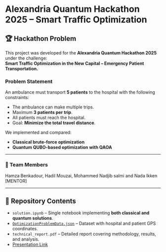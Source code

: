 # Alexandria Quantum Hackathon 2025 – Smart Traffic Optimization

## 🏆 Hackathon Problem
This project was developed for the **Alexandria Quantum Hackathon 2025** under the challenge:  
**Smart Traffic Optimization in the New Capital – Emergency Patient Transportation.**

### Problem Statement
An ambulance must transport **5 patients** to the hospital with the following constraints:
- The ambulance can make multiple trips.
- Maximum **3 patients per trip**.
- All patients must reach the hospital.
- Goal: **Minimize the total travel distance**.

We implemented and compared:
- **Classical brute-force optimization**  
- **Quantum QUBO-based optimization with QAOA**

---
### 👥 Team Members
Hamza Benkadour, Hadil Mouzai, Mohammed Nadjib salmi and Nada Ikken [MENTOR]

---
## 📂 Repository Contents
- `solution.ipynb` – Single notebook implementing **both classical and quantum solutions**.  
- [`OptimizationProblemData.json`](https://drive.google.com/file/d/1XVoEXkX3xfltEsoP1O_Oyi6IdpDJe_ez/view) – Dataset with hospital and patient GPS coordinates.  
- `technical_report.pdf` – Detailed report covering methodology, results, and analysis.  
- [Presentation Link](https://docs.google.com/presentation/d/1i8JpjnhptMGrnv3cLEI1qVmGLmvIy2n7/edit?usp=sharing&ouid=101447552729063326795&rtpof=true&sd=true) 
